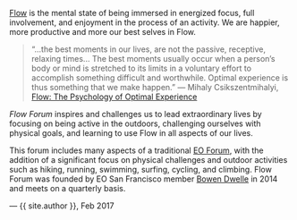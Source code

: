 [Flow](https://en.wikipedia.org/wiki/Flow_(psychology)) is the mental state of being immersed in energized focus, full involvement, and enjoyment in the process of an activity. We are happier, more productive and more our best selves in Flow.

> “...the best moments in our lives, are not the passive, receptive, relaxing times... The best moments usually occur when a person’s body or mind is stretched to its limits in a voluntary effort to accomplish something difficult and worthwhile. Optimal experience is thus something that we make happen.” 
― Mihaly Csikszentmihalyi, [Flow: The Psychology of Optimal Experience](https://www.ted.com/talks/mihaly_csikszentmihalyi_on_flow)

_Flow Forum_ inspires and challenges us to lead extraordinary lives by focusing on being active in the outdoors, challenging ourselves with physical goals, and learning to use Flow in all aspects of our lives.

This forum includes many aspects of a traditional [EO Forum](http://www.eonetwork.org/why-join/forum/), with the addition of a significant focus on physical challenges and outdoor activities such as hiking, running, swimming, surfing, cycling, and climbing. Flow Forum was founded by EO San Francisco member [Bowen Dwelle](http://bowendwelle.com) in 2014 and meets on a quarterly basis. 

&mdash; {{ site.author }}, Feb 2017
